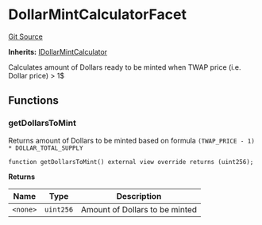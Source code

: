 # DollarMintCalculatorFacet
[Git Source](https://github.com/ubiquity/ubiquity-dollar/blob/06f2fdfc8852ea0bb7a36def890d6742ea2373df/src/dollar/facets/DollarMintCalculatorFacet.sol)

**Inherits:**
[IDollarMintCalculator](/src/dollar/interfaces/IDollarMintCalculator.sol/interface.IDollarMintCalculator.md)

Calculates amount of Dollars ready to be minted when TWAP price (i.e. Dollar price) > 1$


## Functions
### getDollarsToMint

Returns amount of Dollars to be minted based on formula `(TWAP_PRICE - 1) * DOLLAR_TOTAL_SUPPLY`


```solidity
function getDollarsToMint() external view override returns (uint256);
```
**Returns**

|Name|Type|Description|
|----|----|-----------|
|`<none>`|`uint256`|Amount of Dollars to be minted|


